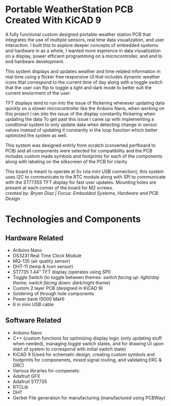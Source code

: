 # Portable WeatherStation PCB Created With KiCAD 9
A fully functional custom designed portable weather station PCB that integrates the use of multiple sensors, real time data visualization, and user interaction.
I built this to explore deeper concepts of embedded systems and hardware in as a whole, I wanted more expirence in data visualization on a display, power efficient programming on a microcontroller, and end to end hardware development.
 
This system displays and updates weather and time related information in real time using a flicker free responsive UI that includes dynamic weather icons that correspond to the current time of day along with a toggle switch that the user can flip to toggle a light and dark mode to better suit the current enviorment of the user.
<br>
 
TFT displays tend to run into the issue of flickering whenever updating data quickly on a slower microcontroller like the Arduino Nano, when working on this project I ran into the issue of the display constantly flickering when updating the data To get past this issue I came up with implementing a condtional system to only update data when detecting change in sensor values instead of updating it constantly in the loop function which better optimized the system as well.
 
This system was designed entirly from scratch (converted perfboard to PCB) and all components were selected for compatibility and the PCB includes custom made symbols and footprints for each of the components  along with labeling on the silkscreen of the PCB for clarity
 
This board is meant to operate at 5v (via mini USB connection), this system uses I2C to communicate to the RTC module along with SPI to communicate with the ST7735S TFT display for fast user updates. Mounting holes are present at each corner of the board for M2 screws. <br>
*created by: Bryan Diaz | Focus: Embedded Systems, Hardware and PCB Design*

# Technologies and Components
## Hardware Related
- Arduino Nano
- DS3231 Real Time Clock Module
- MQ-135 (air quality sensor)
- DHT-11 (temp & hum sensor)
- ST7735 1.44" TFT display (operates using SPI)
- Toggle Switch (to toggle between themes: *switch facing up: light/day theme; switch facing down: dark/night theme*)
- Custom 2 layer PCB (designed in KiCAD 9)
- Soldering of through hole components
- Power bank (5000 MaH)
- 6 in mini USB cable

## Software Related
- Arduino Nano
- C++ (custom functions for optimizing display logic (only updating stuff when needed), managing toggle switch states, and for drawing UI upon start of system to correspond with initial switch state)
- KiCAD 9 (Used for schematic design, creating custom symbols and footprints for componenets, mixed signal routing, and validating ERC & DRC)
- Various libraries for compenets:
 - Adafruit GFX
 - Adafruit ST7735
 - RTCLib
 - DHT
- Gerber File generation for manufacturing (manufactured using PCBWay)

